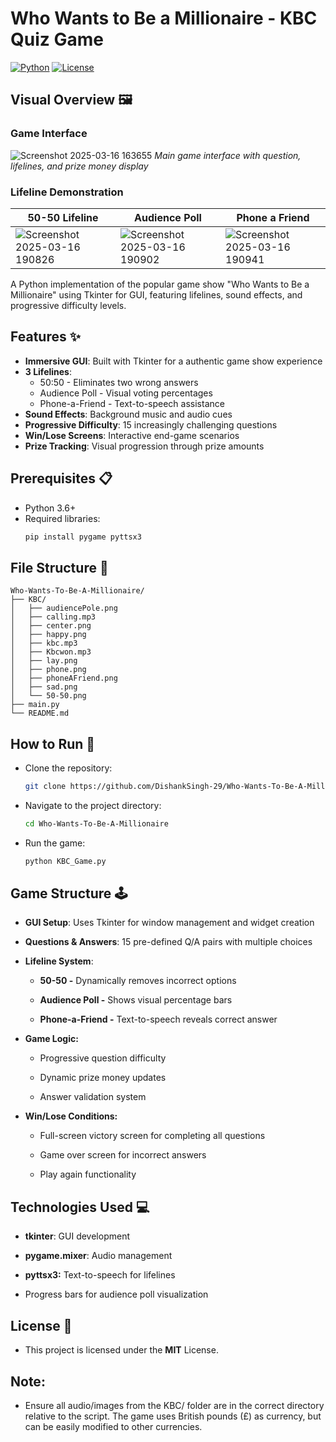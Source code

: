# Who Wants to Be a Millionaire - KBC Quiz Game

[![Python](https://img.shields.io/badge/Python-3.7%2B-blue)](https://www.python.org/)
[![License](https://img.shields.io/badge/License-MIT-green)](LICENSE)


## Visual Overview 🖼️

### Game Interface
![Screenshot 2025-03-16 163655](https://github.com/user-attachments/assets/e99cb6bf-1854-4375-8c55-8f1f465fc85d)
*Main game interface with question, lifelines, and prize money display*

### Lifeline Demonstration
| 50-50 Lifeline | Audience Poll | Phone a Friend |
|----------------|---------------|----------------|
| ![Screenshot 2025-03-16 190826](https://github.com/user-attachments/assets/90d143f3-be80-4e2b-b2d6-f1e4a74fb353)|![Screenshot 2025-03-16 190902](https://github.com/user-attachments/assets/71cc1281-db7e-4908-b9f9-74d1df93fd6c)|![Screenshot 2025-03-16 190941](https://github.com/user-attachments/assets/79644817-1814-42ab-8903-1dcc70dcadb8)|

A Python implementation of the popular game show "Who Wants to Be a Millionaire" using Tkinter for GUI, featuring lifelines, sound effects, and progressive difficulty levels.

## Features ✨

- **Immersive GUI**: Built with Tkinter for a authentic game show experience
- **3 Lifelines**:
  - 50:50 - Eliminates two wrong answers
  - Audience Poll - Visual voting percentages
  - Phone-a-Friend - Text-to-speech assistance
- **Sound Effects**: Background music and audio cues
- **Progressive Difficulty**: 15 increasingly challenging questions
- **Win/Lose Screens**: Interactive end-game scenarios
- **Prize Tracking**: Visual progression through prize amounts

## Prerequisites 📋
- Python 3.6+
- Required libraries:
  ```bash
  pip install pygame pyttsx3

## File Structure 📁
```
Who-Wants-To-Be-A-Millionaire/
├── KBC/
│   ├── audiencePole.png
│   ├── calling.mp3
│   ├── center.png
│   ├── happy.png
│   ├── kbc.mp3
│   ├── Kbcwon.mp3
│   ├── lay.png
│   ├── phone.png
│   ├── phoneAFriend.png
│   ├── sad.png
│   └── 50-50.png
├── main.py
└── README.md
```

## How to Run 🚀
- Clone the repository:
   ```bash
  git clone https://github.com/DishankSingh-29/Who-Wants-To-Be-A-Millionaire.git

- Navigate to the project directory:
  ```bash
  cd Who-Wants-To-Be-A-Millionaire
  
- Run the game:
  ```bash
  python KBC_Game.py


## Game Structure 🕹️
- **GUI Setup**: Uses Tkinter for window management and widget creation

- **Questions & Answers**: 15 pre-defined Q/A pairs with multiple choices

- **Lifeline System**:

     - **50-50 -** Dynamically removes incorrect options

     - **Audience Poll -** Shows visual percentage bars

     - **Phone-a-Friend -** Text-to-speech reveals correct answer

- **Game Logic:**

  - Progressive question difficulty

  - Dynamic prize money updates

  - Answer validation system

- **Win/Lose Conditions:**

    - Full-screen victory screen for completing all questions

    - Game over screen for incorrect answers

    - Play again functionality

## Technologies Used 💻
- **tkinter**: GUI development

- **pygame.mixer**: Audio management

- **pyttsx3:** Text-to-speech for lifelines

- Progress bars for audience poll visualization

## License 📄
- This project is licensed under the **MIT** License.

## Note:
- Ensure all audio/images from the KBC/ folder are in the correct directory relative to the script. The game uses British pounds (£) as currency, but can be easily modified to other currencies.
